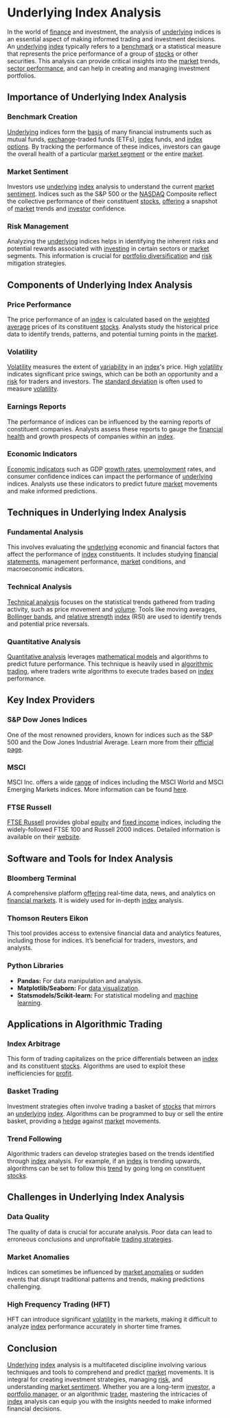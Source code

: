 # Underlying Index Analysis

In the world of [finance](../f/finance.md) and investment, the analysis of [underlying](../u/underlying.md) indices is an essential aspect of making informed trading and investment decisions. An [underlying](../u/underlying.md) [index](../i/index_instrument.md) typically refers to a [benchmark](../b/benchmark.md) or a statistical measure that represents the price performance of a group of [stocks](../s/stock.md) or other securities. This analysis can provide critical insights into the [market](../m/market.md) trends, [sector performance](../s/sector_performance.md), and can help in creating and managing investment portfolios.

## Importance of Underlying Index Analysis

### Benchmark Creation

[Underlying](../u/underlying.md) indices form the [basis](../b/basis.md) of many financial instruments such as mutual funds, [exchange](../e/exchange.md)-traded funds (ETFs), [index](../i/index_instrument.md) funds, and [index options](../i/index_options.md). By tracking the performance of these indices, investors can gauge the overall health of a particular [market segment](../m/market_segment.md) or the entire [market](../m/market.md).

### Market Sentiment

Investors use [underlying](../u/underlying.md) [index](../i/index_instrument.md) analysis to understand the current [market sentiment](../m/market_sentiment.md). Indices such as the S&P 500 or the [NASDAQ](../n/nasdaq.md) Composite reflect the collective performance of their constituent [stocks](../s/stock.md), [offering](../o/offering.md) a snapshot of [market](../m/market.md) trends and [investor](../i/investor.md) confidence.

### Risk Management

Analyzing the [underlying](../u/underlying.md) indices helps in identifying the inherent risks and potential rewards associated with [investing](../i/investing.md) in certain sectors or [market](../m/market.md) segments. This information is crucial for [portfolio diversification](../p/portfolio_diversification.md) and [risk](../r/risk.md) mitigation strategies.

## Components of Underlying Index Analysis

### Price Performance

The price performance of an [index](../i/index_instrument.md) is calculated based on the [weighted average](../w/weighted_average.md) prices of its constituent [stocks](../s/stock.md). Analysts study the historical price data to identify trends, patterns, and potential turning points in the [market](../m/market.md).

### Volatility

[Volatility](../v/volatility.md) measures the extent of [variability](../v/variability.md) in an [index](../i/index_instrument.md)'s price. High [volatility](../v/volatility.md) indicates significant price swings, which can be both an opportunity and a [risk](../r/risk.md) for traders and investors. The [standard deviation](../s/standard_deviation.md) is often used to measure [volatility](../v/volatility.md).

### Earnings Reports

The performance of indices can be influenced by the earning reports of constituent companies. Analysts assess these reports to gauge the [financial health](../f/financial_health.md) and growth prospects of companies within an [index](../i/index_instrument.md).

### Economic Indicators

[Economic indicators](../e/economic_indicators.md) such as GDP [growth rates](../g/growth_rates_in_trading.md), [unemployment](../u/unemployment.md) rates, and consumer confidence indices can impact the performance of [underlying](../u/underlying.md) indices. Analysts use these indicators to predict future [market](../m/market.md) movements and make informed predictions.

## Techniques in Underlying Index Analysis

### Fundamental Analysis

This involves evaluating the [underlying](../u/underlying.md) economic and financial factors that affect the performance of [index](../i/index_instrument.md) constituents. It includes studying [financial statements](../f/financial_statements.md), management performance, [market](../m/market.md) conditions, and macroeconomic indicators.

### Technical Analysis

[Technical analysis](../t/technical_analysis.md) focuses on the statistical trends gathered from trading activity, such as price movement and [volume](../v/volume.md). Tools like moving averages, [Bollinger bands](../b/bollinger_bands.md), and [relative strength](../r/relative_strength.md) [index](../i/index_instrument.md) (RSI) are used to identify trends and potential price reversals.

### Quantitative Analysis

[Quantitative analysis](../q/quantitative_analysis.md) leverages [mathematical models](../m/mathematical_models_in_trading.md) and algorithms to predict future performance. This technique is heavily used in [algorithmic trading](../a/algorithmic_trading.md), where traders write algorithms to execute trades based on [index](../i/index_instrument.md) performance.

## Key Index Providers 

### S&P Dow Jones Indices

One of the most renowned providers, known for indices such as the S&P 500 and the Dow Jones Industrial Average. Learn more from their [official page](https://www.spglobal.com/spdji/en/).

### MSCI

MSCI Inc. offers a wide [range](../r/range.md) of indices including the MSCI World and MSCI Emerging Markets indices. More information can be found [here](https://www.msci.com/our-solutions/indexes).

### FTSE Russell

[FTSE Russell](../f/ftse_russell.md) provides global [equity](../e/equity.md) and [fixed income](../f/fixed_income.md) indices, including the widely-followed FTSE 100 and Russell 2000 indices. Detailed information is available on their [website](https://www.ftserussell.com/).

## Software and Tools for Index Analysis

### Bloomberg Terminal

A comprehensive platform [offering](../o/offering.md) real-time data, news, and analytics on [financial markets](../f/financial_market.md). It is widely used for in-depth [index](../i/index_instrument.md) analysis.

### Thomson Reuters Eikon

This tool provides access to extensive financial data and analytics features, including those for indices. It’s beneficial for traders, investors, and analysts.

### Python Libraries

- **Pandas:** For data manipulation and analysis.
- **Matplotlib/Seaborn:** For [data visualization](../d/data_visualization.md).
- **Statsmodels/Scikit-learn:** For statistical modeling and [machine learning](../m/machine_learning.md).

## Applications in Algorithmic Trading

### Index Arbitrage

This form of trading capitalizes on the price differentials between an [index](../i/index_instrument.md) and its constituent [stocks](../s/stock.md). Algorithms are used to exploit these inefficiencies for [profit](../p/profit.md).

### Basket Trading

Investment strategies often involve trading a basket of [stocks](../s/stock.md) that mirrors an [underlying](../u/underlying.md) [index](../i/index_instrument.md). Algorithms can be programmed to buy or sell the entire basket, providing a [hedge](../h/hedge.md) against [market](../m/market.md) movements.

### Trend Following

Algorithmic traders can develop strategies based on the trends identified through [index](../i/index_instrument.md) analysis. For example, if an [index](../i/index_instrument.md) is trending upwards, algorithms can be set to follow this [trend](../t/trend.md) by going long on constituent [stocks](../s/stock.md).

## Challenges in Underlying Index Analysis

### Data Quality

The quality of data is crucial for accurate analysis. Poor data can lead to erroneous conclusions and unprofitable [trading strategies](../t/trading_strategies.md).

### Market Anomalies

Indices can sometimes be influenced by [market anomalies](../m/market_anomalies.md) or sudden events that disrupt traditional patterns and trends, making predictions challenging.

### High Frequency Trading (HFT)

HFT can introduce significant [volatility](../v/volatility.md) in the markets, making it difficult to analyze [index](../i/index_instrument.md) performance accurately in shorter time frames.

## Conclusion

[Underlying](../u/underlying.md) [index](../i/index_instrument.md) analysis is a multifaceted discipline involving various techniques and tools to comprehend and predict [market](../m/market.md) movements. It is integral for creating investment strategies, managing [risk](../r/risk.md), and understanding [market sentiment](../m/market_sentiment.md). Whether you are a long-term [investor](../i/investor.md), a [portfolio manager](../p/portfolio_manager.md), or an algorithmic [trader](../t/trader.md), mastering the intricacies of [index](../i/index_instrument.md) analysis can equip you with the insights needed to make informed financial decisions.
